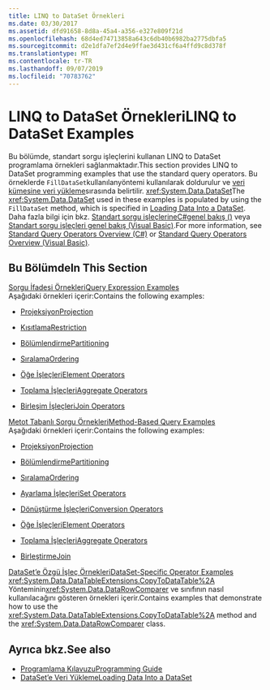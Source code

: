 ```yaml
---
title: LINQ to DataSet Örnekleri
ms.date: 03/30/2017
ms.assetid: dfd91658-8d8a-45a4-a356-e327e809f21d
ms.openlocfilehash: 68d4ed74713858a643c6db40b6982ba2775dbfa5
ms.sourcegitcommit: d2e1dfa7ef2d4e9ffae3d431cf6a4ffd9c8d378f
ms.translationtype: MT
ms.contentlocale: tr-TR
ms.lasthandoff: 09/07/2019
ms.locfileid: "70783762"
---
```

# <a name="linq-to-dataset-examples"></a><span data-ttu-id="73670-102">LINQ to DataSet Örnekleri</span><span class="sxs-lookup"><span data-stu-id="73670-102">LINQ to DataSet Examples</span></span>
<span data-ttu-id="73670-103">Bu bölümde, standart sorgu işleçlerini kullanan LINQ to DataSet programlama örnekleri sağlanmaktadır.</span><span class="sxs-lookup"><span data-stu-id="73670-103">This section provides LINQ to DataSet programming examples that use the standard query operators.</span></span> <span data-ttu-id="73670-104">Bu örneklerde `FillDataSet`kullanılanyöntemi kullanılarak doldurulur ve [veri kümesine veri yükleme](loading-data-into-a-dataset.md)sırasında belirtilir. <xref:System.Data.DataSet></span><span class="sxs-lookup"><span data-stu-id="73670-104">The <xref:System.Data.DataSet> used in these examples is populated by using the `FillDataSet` method, which is specified in [Loading Data Into a DataSet](loading-data-into-a-dataset.md).</span></span> <span data-ttu-id="73670-105">Daha fazla bilgi için bkz. [Standart sorgu işleçlerineC#genel bakış ()](../../../csharp/programming-guide/concepts/linq/standard-query-operators-overview.md) veya [Standart sorgu işleçleri genel bakış (Visual Basic)](../../../visual-basic/programming-guide/concepts/linq/standard-query-operators-overview.md).</span><span class="sxs-lookup"><span data-stu-id="73670-105">For more information, see [Standard Query Operators Overview (C#)](../../../csharp/programming-guide/concepts/linq/standard-query-operators-overview.md) or [Standard Query Operators Overview (Visual Basic)](../../../visual-basic/programming-guide/concepts/linq/standard-query-operators-overview.md).</span></span>  
  
## <a name="in-this-section"></a><span data-ttu-id="73670-106">Bu Bölümde</span><span class="sxs-lookup"><span data-stu-id="73670-106">In This Section</span></span>  
 [<span data-ttu-id="73670-107">Sorgu İfadesi Örnekleri</span><span class="sxs-lookup"><span data-stu-id="73670-107">Query Expression Examples</span></span>](query-expression-examples-linq-to-dataset.md)  
 <span data-ttu-id="73670-108">Aşağıdaki örnekleri içerir:</span><span class="sxs-lookup"><span data-stu-id="73670-108">Contains the following examples:</span></span>  
  
- [<span data-ttu-id="73670-109">Projeksiyon</span><span class="sxs-lookup"><span data-stu-id="73670-109">Projection</span></span>](query-expression-syntax-examples-projection-linq-to-dataset.md)  
  
- [<span data-ttu-id="73670-110">Kısıtlama</span><span class="sxs-lookup"><span data-stu-id="73670-110">Restriction</span></span>](query-expression-syntax-examples-restriction-linq-to-dataset.md)  
  
- [<span data-ttu-id="73670-111">Bölümlendirme</span><span class="sxs-lookup"><span data-stu-id="73670-111">Partitioning</span></span>](query-expression-syntax-examples-partitioning.md)  
  
- [<span data-ttu-id="73670-112">Sıralama</span><span class="sxs-lookup"><span data-stu-id="73670-112">Ordering</span></span>](query-expression-syntax-examples-ordering-linq-to-dataset.md)  
  
- [<span data-ttu-id="73670-113">Öğe İşleçleri</span><span class="sxs-lookup"><span data-stu-id="73670-113">Element Operators</span></span>](query-expression-syntax-examples-element-operators.md)  
  
- [<span data-ttu-id="73670-114">Toplama İşleçleri</span><span class="sxs-lookup"><span data-stu-id="73670-114">Aggregate Operators</span></span>](query-expression-syntax-examples-aggregate-operators.md)  
  
- [<span data-ttu-id="73670-115">Birleşim İşleçleri</span><span class="sxs-lookup"><span data-stu-id="73670-115">Join Operators</span></span>](query-expression-syntax-examples-join-operators.md)  
  
 [<span data-ttu-id="73670-116">Metot Tabanlı Sorgu Örnekleri</span><span class="sxs-lookup"><span data-stu-id="73670-116">Method-Based Query Examples</span></span>](method-based-query-examples-linq-to-dataset.md)  
 <span data-ttu-id="73670-117">Aşağıdaki örnekleri içerir:</span><span class="sxs-lookup"><span data-stu-id="73670-117">Contains the following examples:</span></span>  
  
- [<span data-ttu-id="73670-118">Projeksiyon</span><span class="sxs-lookup"><span data-stu-id="73670-118">Projection</span></span>](method-based-query-syntax-examples-projection.md)  
  
- [<span data-ttu-id="73670-119">Bölümlendirme</span><span class="sxs-lookup"><span data-stu-id="73670-119">Partitioning</span></span>](method-based-query-syntax-examples-partitioning-linq.md)  
  
- [<span data-ttu-id="73670-120">Sıralama</span><span class="sxs-lookup"><span data-stu-id="73670-120">Ordering</span></span>](method-based-query-syntax-examples-ordering-linq-to-dataset.md)  
  
- [<span data-ttu-id="73670-121">Ayarlama İşleçleri</span><span class="sxs-lookup"><span data-stu-id="73670-121">Set Operators</span></span>](method-based-query-syntax-examples-set-operators.md)  
  
- [<span data-ttu-id="73670-122">Dönüştürme İşleçleri</span><span class="sxs-lookup"><span data-stu-id="73670-122">Conversion Operators</span></span>](method-based-query-syntax-examples-conversion-operators.md)  
  
- [<span data-ttu-id="73670-123">Öğe İşleçleri</span><span class="sxs-lookup"><span data-stu-id="73670-123">Element Operators</span></span>](method-based-query-syntax-examples-element-operators.md)  
  
- [<span data-ttu-id="73670-124">Toplama İşleçleri</span><span class="sxs-lookup"><span data-stu-id="73670-124">Aggregate Operators</span></span>](method-based-query-syntax-examples-aggregate-operators.md)  
  
- [<span data-ttu-id="73670-125">Birleştirme</span><span class="sxs-lookup"><span data-stu-id="73670-125">Join</span></span>](method-based-query-syntax-examples-join-linq-to-dataset.md)  
  
 [<span data-ttu-id="73670-126">DataSet’e Özgü İşleç Örnekleri</span><span class="sxs-lookup"><span data-stu-id="73670-126">DataSet-Specific Operator Examples</span></span>](dataset-specific-operator-examples-linq-to-dataset.md)  
 <span data-ttu-id="73670-127"><xref:System.Data.DataTableExtensions.CopyToDataTable%2A> Yönteminin<xref:System.Data.DataRowComparer> ve sınıfının nasıl kullanılacağını gösteren örnekleri içerir.</span><span class="sxs-lookup"><span data-stu-id="73670-127">Contains examples that demonstrate how to use the <xref:System.Data.DataTableExtensions.CopyToDataTable%2A> method and the <xref:System.Data.DataRowComparer> class.</span></span>  
  
## <a name="see-also"></a><span data-ttu-id="73670-128">Ayrıca bkz.</span><span class="sxs-lookup"><span data-stu-id="73670-128">See also</span></span>

- [<span data-ttu-id="73670-129">Programlama Kılavuzu</span><span class="sxs-lookup"><span data-stu-id="73670-129">Programming Guide</span></span>](programming-guide-linq-to-dataset.md)
- [<span data-ttu-id="73670-130">DataSet’e Veri Yükleme</span><span class="sxs-lookup"><span data-stu-id="73670-130">Loading Data Into a DataSet</span></span>](loading-data-into-a-dataset.md)
